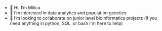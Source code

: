 - 👋 Hi, I’m Milica
- 👀 I’m interested in data analytics and population genetics
- 🌱 I’m looking to collaborate on junior level bioinformatics projects (if you need anything in python, SQL, or bash I'm here to help)

<!---
micko-gricko/micko-gricko is a ✨ special ✨ repository because its `README.md` (this file) appears on your GitHub profile.
You can click the Preview link to take a look at your changes.
--->
